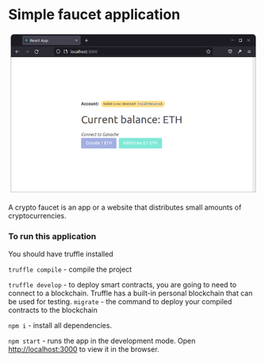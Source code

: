 # Simple faucet application

![screenshot](./public/screenshot.png)

A crypto faucet is an app or a website that distributes small amounts of cryptocurrencies. 

### To run this application

You should have truffle installed

`truffle compile` - compile the project

`truffle develop` - to deploy smart contracts, you are going to need to connect to a blockchain. Truffle has a built-in personal blockchain that can be used for testing. `migrate` - the command to deploy your compiled contracts to the blockchain


`npm i` - install all dependencies.

`npm start` - runs the app in the development mode. Open [http://localhost:3000](http://localhost:3000) to view it in the browser.

